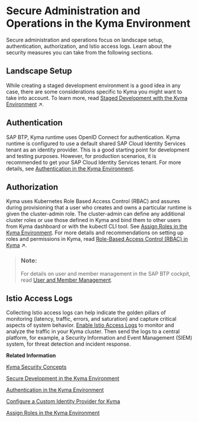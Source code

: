 <!-- loioa22ef28e21984788b12120254efa2996 -->

# Secure Administration and Operations in the Kyma Environment

Secure administration and operations focus on landscape setup, authentication, authorization, and Istio access logs. Learn about the security measures you can take from the following sections.



<a name="loioa22ef28e21984788b12120254efa2996__section_gyr_dv3_ybc"/>

## Landscape Setup

While creating a staged development environment is a good idea in any case, there are some considerations specific to Kyma you might want to take into account. To learn more, read [Staged Development with the Kyma Environment](https://help.sap.com/viewer/df50977d8bfa4c9a8a063ddb37113c43/Cloud/en-US/ec8a269c4312416dbb83deb9e5b6bc5b.html "While creating a staged development environment is a good idea in any case, there are some considerations specific to Kyma you might want to take into account.") :arrow_upper_right:.



<a name="loioa22ef28e21984788b12120254efa2996__section_jfc_gw3_ybc"/>

## Authentication

SAP BTP, Kyma runtime uses OpenID Connect for authentication. Kyma runtime is configured to use a default shared SAP Cloud Identity Services tenant as an identity provider. This is a good starting point for development and testing purposes. However, for production scenarios, it is recommended to get your SAP Cloud Identity Services tenant. For more details, see [Authentication in the Kyma Environment](authentication-in-the-kyma-environment-85200d8.md).



<a name="loioa22ef28e21984788b12120254efa2996__section_a1y_j1j_ybc"/>

## Authorization

Kyma uses Kubernetes Role Based Access Control \(RBAC\) and assures during provisioning that a user who creates and owns a particular runtime is given the cluster-admin role. The cluster-admin can define any additional cluster roles or use those defined in Kyma and bind them to other users from Kyma dashboard or with the kubectl CLI tool. See [Assign Roles in the Kyma Environment](assign-roles-in-the-kyma-environment-148ae38.md). For more details and recommendations on setting up roles and permissions in Kyma, read [Role-Based Access Control (RBAC) in Kyma](https://help.sap.com/viewer/df50977d8bfa4c9a8a063ddb37113c43/Cloud/en-US/bb31080fd0474d38a050e32a7a7ed629.html "Assigning permissions in Kyma is based on the Kubernetes role-based access control (RBAC). It’s recommended that you start with separating the developers and operators of a cluster. Later, you can refine the role concept as required.") :arrow_upper_right:.

> ### Note:  
> For details on user and member management in the SAP BTP cockpit, read [User and Member Management](../10-concepts/user-and-member-management-cc1c676.md).



<a name="loioa22ef28e21984788b12120254efa2996__section_bmw_h2j_ybc"/>

## Istio Access Logs

Collecting Istio access logs can help indicate the golden pillars of monitoring \(latency, traffic, errors, and saturation\) and capture critical aspects of system behavior. [Enable Istio Access Logs](https://kyma-project.io/#/istio/user/operation-guides/02-30-enable-istio-access-logs?id=enable-istio-access-logs) to monitor and analyze the traffic in your Kyma cluster. Then send the logs to a central platform, for example, a Security Information and Event Management \(SIEM\) system, for threat detection and incident response.

**Related Information**  


[Kyma Security Concepts](kyma-security-concepts-dbf4503.md "SAP BTP, Kyma runtime takes various security measures regarding your cluster and its underlying infrastructure. Benefit from the security setup that SAP BTP, Kyma runtime provides.")

[Secure Development in the Kyma Environment](secure-development-in-the-kyma-environment-ff51a32.md "Secure development focuses on Pod security, network traffic restriction, Istio sidecar proxy injection, and workload exposure. Learn about the security measures you can take.")

[Authentication in the Kyma Environment](authentication-in-the-kyma-environment-85200d8.md "To authenticate in the Kyma environment, you can either use the default identity provider (IdP) or set up a custom identity provider.")

[Configure a Custom Identity Provider for Kyma](configure-a-custom-identity-provider-for-kyma-67bcc6e.md "Enable the Kyma environment with a custom identity provider (IdP).")

[Assign Roles in the Kyma Environment](assign-roles-in-the-kyma-environment-148ae38.md "Kyma uses roles to manage access within the cluster, which give the assigned users the permissions suitable for their purposes.")

